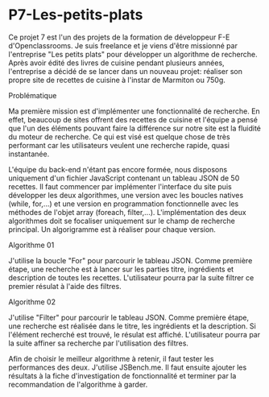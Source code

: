 # P7-Les-petits-plats
Ce projet 7 est l'un des projets de la formation de développeur F-E d'Openclassrooms.
Je suis freelance et je viens d'être missionné par l'entreprise "Les petits plats" pour développer un algorithme de recherche.
Après avoir édité des livres de cuisine pendant plusieurs années, l'entreprise a décidé de se lancer dans un nouveau projet: réaliser son propre site de recettes de cuisine à l'instar de Marmiton ou 750g.

Problématique

Ma première mission est d'implémenter une fonctionnalité de recherche. En effet, beaucoup de sites offrent des recettes de cuisine et l'équipe a pensé que l'un des éléments pouvant faire la différence sur notre site est la fluidité du moteur de recherche. Ce qui est visé est quelque chose de très performant car les utilisateurs 
veulent une recherche rapide, quasi instantanée.

L'équipe du back-end n'étant pas encore formée, nous disposons uniquement d'un fichier JavaScript contenant un tableau JSON de 50 recettes.
Il faut commencer par implémenter l'interface du site puis développer les deux algorithmes, une version avec les boucles natives (while, for,...) et une version en programmation fonctionnelle avec les méthodes de l'objet array (foreach, filter,...).
L'implémentation des deux algorithmes doit se focaliser uniquement sur le champ de recherche principal.
Un algorigramme est à réaliser pour chaque version.

Algorithme 01

J'utilise la boucle "For" pour parcourir le tableau JSON. Comme première étape, une recherche est à lancer sur les parties titre, ingrédients et description de toutes les recettes. L'utilisateur pourra par la suite filtrer ce premier résulat à l'aide des filtres.

Algorithme 02

J'utilise "Filter" pour parcourir le tableau JSON. Comme première étape, une recherche est réalisée dans le titre, les ingrédients et la description. Si l'élément recherché est trouvé, le résulat est affiché. L'utilisateur pourra par la suite affiner sa recherche par l'utilisation des filtres.

Afin de choisir le meilleur algorithme à retenir, il faut tester les performances des deux. J'utilise JSBench.me.
Il faut ensuite ajouter les résultats à la fiche d'investigation de fonctionnalité et terminer par la recommandation de l'algorithme à garder.
